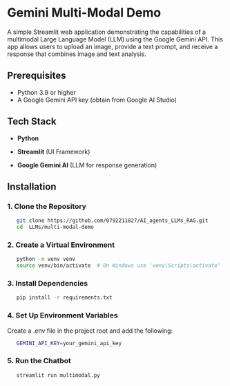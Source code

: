 # Gemini Multi-Modal Demo

A simple Streamlit web application demonstrating the capabilities of a multimodal Large Language Model (LLM) using the Google Gemini API. This app allows users to upload an image, provide a text prompt, and receive a response that combines image and text analysis.

## Prerequisites
* Python 3.9 or higher
* A Google Gemini API key (obtain from Google AI Studio)

## Tech Stack

* **Python**

* **Streamlit** (UI Framework)

* **Google Gemini AI** (LLM for response generation)

## Installation
### 1. Clone the Repository
```bash
   git clone https://github.com/0792211827/AI_agents_LLMs_RAG.git
   cd  LLMs/multi-modal-demo
```
### 2. Create a Virtual Environment
```bash
   python -m venv venv
   source venv/bin/activate  # On Windows use 'venv\Scripts\activate'
```
### 3. Install Dependencies
```bash
   pip install -r requirements.txt
```
### 4. Set Up Environment Variables
Create a .env file in the project root and add the following:
```bash
   GEMINI_API_KEY=your_gemini_api_key
```
### 5. Run the Chatbot
```bash
   streamlit run multimodal.py 
```


